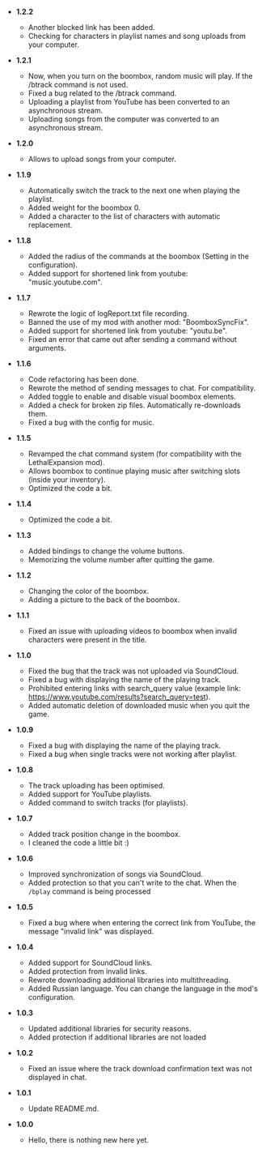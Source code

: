 -   **1.2.2**

	-	Another blocked link has been added.
	-	Checking for characters in playlist names and song uploads from your computer.
	
-   **1.2.1**

	-	Now, when you turn on the boombox, random music will play. If the /btrack command is not used.
	-	Fixed a bug related to the /btrack command.
	-	Uploading a playlist from YouTube has been converted to an asynchronous stream.
	-	Uploading songs from the computer was converted to an asynchronous stream.

-   **1.2.0**

	-	Allows to upload songs from your computer.

-   **1.1.9**

	-	Automatically switch the track to the next one when playing the playlist.
	-	Added weight for the boombox 0.
	-	Added a character to the list of characters with automatic replacement.

-   **1.1.8**

	-	Added the radius of the commands at the boombox (Setting in the configuration).
	-	Added support for shortened link from youtube: "music.youtube.com".

-   **1.1.7**

	-	Rewrote the logic of logReport.txt file recording.
	-	Banned the use of my mod with another mod: "BoomboxSyncFix".
	-	Added support for shortened link from youtube: "youtu.be".
	-	Fixed an error that came out after sending a command without arguments.

-   **1.1.6**

	-	Code refactoring has been done.
	-	Rewrote the method of sending messages to chat. For compatibility.
	-	Added toggle to enable and disable visual boombox elements.
	-	Added a check for broken zip files. Automatically re-downloads them.
	-	Fixed a bug with the config for music.

-   **1.1.5**

	-	Revamped the chat command system (for compatibility with the LethalExpansion mod).
	-	Allows boombox to continue playing music after switching slots (inside your inventory).
	-	Optimized the code a bit.

-   **1.1.4**

	-	Optimized the code a bit.

-   **1.1.3**

	-	Added bindings to change the volume buttons.
	-	Memorizing the volume number after quitting the game.

-   **1.1.2**

	-	Changing the color of the boombox.
	-	Adding a picture to the back of the boombox.

-   **1.1.1**

	-	Fixed an issue with uploading videos to boombox when invalid characters were present in the title.

-   **1.1.0**

	-	Fixed the bug that the track was not uploaded via SoundCloud.
	-	Fixed a bug with displaying the name of the playing track.
	-	Prohibited entering links with search_query value (example link: https://www.youtube.com/results?search_query=test).
	-	Added automatic deletion of downloaded music when you quit the game.

-   **1.0.9**

	-	Fixed a bug with displaying the name of the playing track.
	-	Fixed a bug when single tracks were not working after playlist.

-   **1.0.8**

	-	The track uploading has been optimised.
	-	Added support for YouTube playlists.
	-	Added command to switch tracks (for playlists).

-   **1.0.7**

	-	Added track position change in the boombox.
	-	I cleaned the code a little bit :)

-   **1.0.6**

	-	Improved synchronization of songs via SoundCloud.
	-	Added protection so that you can't write to the chat. When the `/bplay` command is being processed

-   **1.0.5**

	-	Fixed a bug where when entering the correct link from YouTube, the message "invalid link" was displayed.

-   **1.0.4**

	-	Added support for SoundCloud links.
	-	Added protection from invalid links.
    -   Rewrote downloading additional libraries into multithreading.
	- 	Added Russian language. You can change the language in the mod's configuration.

-   **1.0.3**

    -   Updated additional libraries for security reasons.
	- 	Added protection if additional libraries are not loaded

-   **1.0.2**

    -   Fixed an issue where the track download confirmation text was not displayed in chat.

-   **1.0.1**

    -   Update README.md.

-   **1.0.0**

    -   Hello, there is nothing new here yet.
